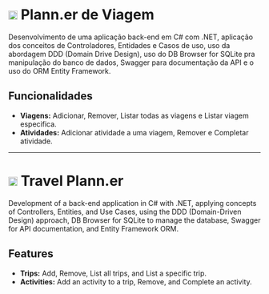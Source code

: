 # <img width="18" src="https://img.icons8.com/?size=100&id=iHI2gDXCsMzH&format=png&color=000000" alt="Brazil" /> Plann.er de Viagem
Desenvolvimento de uma aplicação back-end em C# com .NET, aplicação dos conceitos de Controladores, Entidades e Casos de uso, uso da abordagem DDD (Domain Drive Design), uso do DB Browser for SQLite pra manipulação do banco de dados, Swagger para documentação da API e o uso do ORM Entity Framework.

## Funcionalidades
- **Viagens:** Adicionar, Remover, Listar todas as viagens e Listar viagem especifica.
- **Atividades:** Adicionar atividade a uma viagem, Remover e Completar atividade.

---

# <img width="18" src="https://img.icons8.com/?size=100&id=yzSggttkqLf4&format=png&color=000000" alt="English" /> Travel Plann.er
Development of a back-end application in C# with .NET, applying concepts of Controllers, Entities, and Use Cases, using the DDD (Domain-Driven Design) approach, DB Browser for SQLite to manage the database, Swagger for API documentation, and Entity Framework ORM.

## Features
- **Trips:** Add, Remove, List all trips, and List a specific trip.
- **Activities:** Add an activity to a trip, Remove, and Complete an activity.
